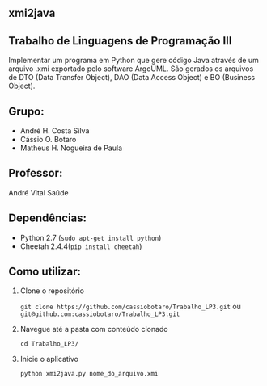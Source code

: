 ## xmi2java
## Trabalho de Linguagens de Programação III

Implementar um programa em Python que gere código Java através de um arquivo .xmi exportado pelo software ArgoUML. São gerados os arquivos de DTO (Data Transfer Object), DAO (Data Access Object) e BO (Business Object).

## Grupo:

* André H. Costa Silva
* Cássio O. Botaro
* Matheus H. Nogueira de Paula

## Professor: 
André Vital Saúde

## Dependências:

* Python 2.7 (`sudo apt-get install python`) 
* Cheetah 2.4.4(`pip install cheetah`)


## Como utilizar:

1. Clone o repositório 

    `git clone https://github.com/cassiobotaro/Trabalho_LP3.git` ou `git@github.com:cassiobotaro/Trabalho_LP3.git`
    
2. Navegue até a pasta com conteúdo clonado

    `cd Trabalho_LP3/`
    
3. Inicie o aplicativo  

    `python xmi2java.py nome_do_arquivo.xmi`
